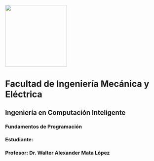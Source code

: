 <img src="https://user-images.githubusercontent.com/14845203/190489800-59a8b8c6-353f-4537-bb7e-0c0a63ef1109.png" width="200">


# Facultad de Ingeniería Mecánica y Eléctrica
## Ingeniería en Computación Inteligente
### Fundamentos de Programación
### Estudiante: 
### Profesor: Dr. Walter Alexander Mata López  
